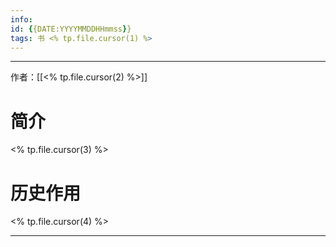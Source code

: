 ```yaml
---
info:
id: {{DATE:YYYYMMDDHHmmss}}
tags: 书 <% tp.file.cursor(1) %>
---
```

---
作者：[[<% tp.file.cursor(2) %>]]
# 简介
<% tp.file.cursor(3) %>
# 历史作用
<% tp.file.cursor(4) %>

---

